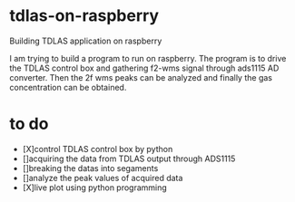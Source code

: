 # tdlas-on-raspberry #
Building TDLAS application on raspberry

I am trying to build a program to run on raspberry. The program is to drive the TDLAS control box and gathering f2-wms signal through ads1115 AD converter. Then the 2f wms peaks can be analyzed and finally the gas concentration can be obtained. 

# to do #
- [X]control TDLAS control box by python
- []acquiring the data from TDLAS output through ADS1115
- []breaking the datas into segaments
- []analyze the peak values of acquired data
- [X]live plot using python programming
